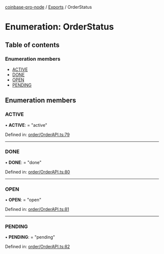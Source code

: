 [coinbase-pro-node](../README.md) / [Exports](../modules.md) / OrderStatus

# Enumeration: OrderStatus

## Table of contents

### Enumeration members

- [ACTIVE](orderstatus.md#active)
- [DONE](orderstatus.md#done)
- [OPEN](orderstatus.md#open)
- [PENDING](orderstatus.md#pending)

## Enumeration members

### ACTIVE

• **ACTIVE**: = "active"

Defined in: [order/OrderAPI.ts:79](https://github.com/bennycode/coinbase-pro-node/blob/c3d8f7c/src/order/OrderAPI.ts#L79)

___

### DONE

• **DONE**: = "done"

Defined in: [order/OrderAPI.ts:80](https://github.com/bennycode/coinbase-pro-node/blob/c3d8f7c/src/order/OrderAPI.ts#L80)

___

### OPEN

• **OPEN**: = "open"

Defined in: [order/OrderAPI.ts:81](https://github.com/bennycode/coinbase-pro-node/blob/c3d8f7c/src/order/OrderAPI.ts#L81)

___

### PENDING

• **PENDING**: = "pending"

Defined in: [order/OrderAPI.ts:82](https://github.com/bennycode/coinbase-pro-node/blob/c3d8f7c/src/order/OrderAPI.ts#L82)
